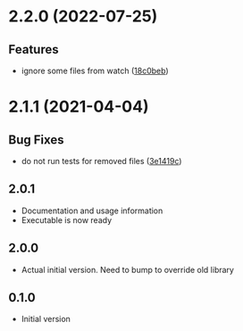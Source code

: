 # 2.2.0 (2022-07-25)

## Features

- ignore some files from watch ([18c0beb](commit/18c0beb))

# 2.1.1 (2021-04-04)

## Bug Fixes

- do not run tests for removed files ([3e1419c](commit/3e1419c))

## 2.0.1

- Documentation and usage information
- Executable is now ready

## 2.0.0

- Actual initial version. Need to bump to override old library

## 0.1.0

- Initial version
